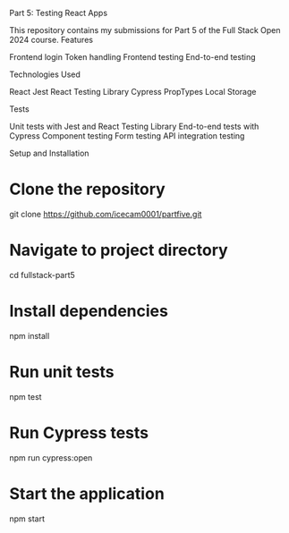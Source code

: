 Part 5: Testing React Apps

This repository contains my submissions for Part 5 of the Full Stack Open 2024 course.
Features

Frontend login
Token handling
Frontend testing
End-to-end testing

Technologies Used

React
Jest
React Testing Library
Cypress
PropTypes
Local Storage

Tests

Unit tests with Jest and React Testing Library
End-to-end tests with Cypress
Component testing
Form testing
API integration testing

Setup and Installation

# Clone the repository
git clone https://github.com/icecam0001/partfive.git

# Navigate to project directory
cd fullstack-part5

# Install dependencies
npm install

# Run unit tests
npm test

# Run Cypress tests
npm run cypress:open

# Start the application
npm start
